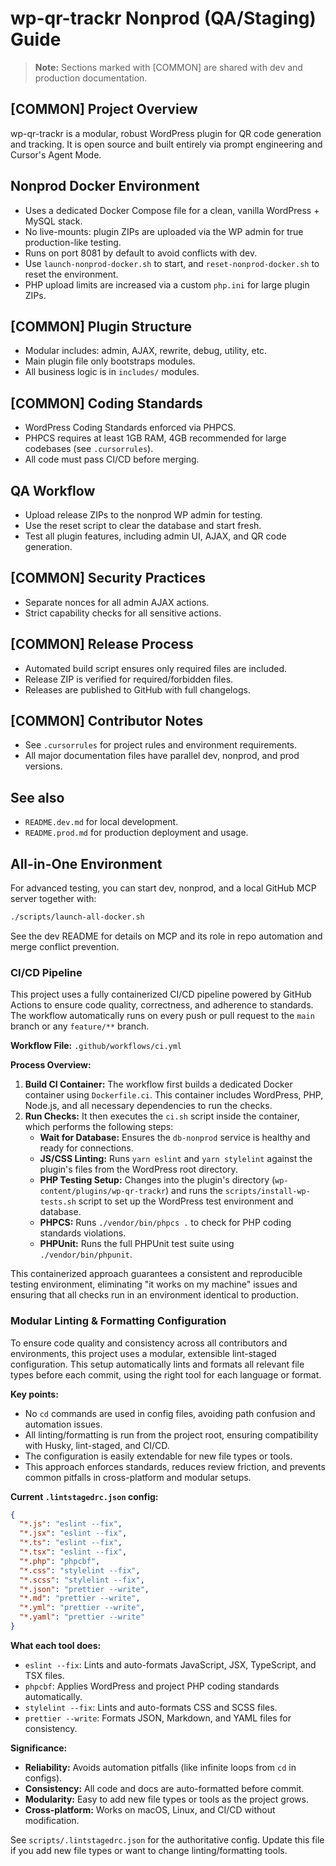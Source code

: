# wp-qr-trackr Nonprod (QA/Staging) Guide

> **Note:** Sections marked with [COMMON] are shared with dev and production documentation.

## [COMMON] Project Overview
wp-qr-trackr is a modular, robust WordPress plugin for QR code generation and tracking. It is open source and built entirely via prompt engineering and Cursor's Agent Mode.

## Nonprod Docker Environment
- Uses a dedicated Docker Compose file for a clean, vanilla WordPress + MySQL stack.
- No live-mounts: plugin ZIPs are uploaded via the WP admin for true production-like testing.
- Runs on port 8081 by default to avoid conflicts with dev.
- Use `launch-nonprod-docker.sh` to start, and `reset-nonprod-docker.sh` to reset the environment.
- PHP upload limits are increased via a custom `php.ini` for large plugin ZIPs.

## [COMMON] Plugin Structure
- Modular includes: admin, AJAX, rewrite, debug, utility, etc.
- Main plugin file only bootstraps modules.
- All business logic is in `includes/` modules.

## [COMMON] Coding Standards
- WordPress Coding Standards enforced via PHPCS.
- PHPCS requires at least 1GB RAM, 4GB recommended for large codebases (see `.cursorrules`).
- All code must pass CI/CD before merging.

## QA Workflow
- Upload release ZIPs to the nonprod WP admin for testing.
- Use the reset script to clear the database and start fresh.
- Test all plugin features, including admin UI, AJAX, and QR code generation.

## [COMMON] Security Practices
- Separate nonces for all admin AJAX actions.
- Strict capability checks for all sensitive actions.

## [COMMON] Release Process
- Automated build script ensures only required files are included.
- Release ZIP is verified for required/forbidden files.
- Releases are published to GitHub with full changelogs.

## [COMMON] Contributor Notes
- See `.cursorrules` for project rules and environment requirements.
- All major documentation files have parallel dev, nonprod, and prod versions.

## See also
- `README.dev.md` for local development.
- `README.prod.md` for production deployment and usage.

## All-in-One Environment

For advanced testing, you can start dev, nonprod, and a local GitHub MCP server together with:

```sh
./scripts/launch-all-docker.sh
```

See the dev README for details on MCP and its role in repo automation and merge conflict prevention.

### CI/CD Pipeline

This project uses a fully containerized CI/CD pipeline powered by GitHub Actions to ensure code quality, correctness, and adherence to standards. The workflow automatically runs on every push or pull request to the `main` branch or any `feature/**` branch.

**Workflow File:** `.github/workflows/ci.yml`

**Process Overview:**

1.  **Build CI Container:** The workflow first builds a dedicated Docker container using `Dockerfile.ci`. This container includes WordPress, PHP, Node.js, and all necessary dependencies to run the checks.
2.  **Run Checks:** It then executes the `ci.sh` script inside the container, which performs the following steps:
    *   **Wait for Database:** Ensures the `db-nonprod` service is healthy and ready for connections.
    *   **JS/CSS Linting:** Runs `yarn eslint` and `yarn stylelint` against the plugin's files from the WordPress root directory.
    *   **PHP Testing Setup:** Changes into the plugin's directory (`wp-content/plugins/wp-qr-trackr`) and runs the `scripts/install-wp-tests.sh` script to set up the WordPress test environment and database.
    *   **PHPCS:** Runs `./vendor/bin/phpcs .` to check for PHP coding standards violations.
    *   **PHPUnit:** Runs the full PHPUnit test suite using `./vendor/bin/phpunit`.

This containerized approach guarantees a consistent and reproducible testing environment, eliminating "it works on my machine" issues and ensuring that all checks run in an environment identical to production.

### Modular Linting & Formatting Configuration

To ensure code quality and consistency across all contributors and environments, this project uses a modular, extensible lint-staged configuration. This setup automatically lints and formats all relevant file types before each commit, using the right tool for each language or format. 

**Key points:**
- No `cd` commands are used in config files, avoiding path confusion and automation issues.
- All linting/formatting is run from the project root, ensuring compatibility with Husky, lint-staged, and CI/CD.
- The configuration is easily extendable for new file types or tools.
- This approach enforces standards, reduces review friction, and prevents common pitfalls in cross-platform and modular setups.

**Current `.lintstagedrc.json` config:**
```json
{
  "*.js": "eslint --fix",
  "*.jsx": "eslint --fix",
  "*.ts": "eslint --fix",
  "*.tsx": "eslint --fix",
  "*.php": "phpcbf",
  "*.css": "stylelint --fix",
  "*.scss": "stylelint --fix",
  "*.json": "prettier --write",
  "*.md": "prettier --write",
  "*.yml": "prettier --write",
  "*.yaml": "prettier --write"
}
```

**What each tool does:**
- `eslint --fix`: Lints and auto-formats JavaScript, JSX, TypeScript, and TSX files.
- `phpcbf`: Applies WordPress and project PHP coding standards automatically.
- `stylelint --fix`: Lints and auto-formats CSS and SCSS files.
- `prettier --write`: Formats JSON, Markdown, and YAML files for consistency.

**Significance:**
- **Reliability:** Avoids automation pitfalls (like infinite loops from `cd` in configs).
- **Consistency:** All code and docs are auto-formatted before commit.
- **Modularity:** Easy to add new file types or tools as the project grows.
- **Cross-platform:** Works on macOS, Linux, and CI/CD without modification.

See `scripts/.lintstagedrc.json` for the authoritative config. Update this file if you add new file types or want to change linting/formatting tools. 